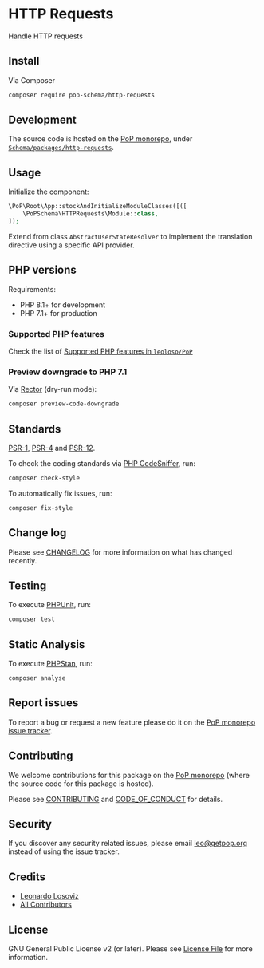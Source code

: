 # HTTP Requests

<!--
[![Build Status][ico-travis]][link-travis]
[![Quality Score][ico-code-quality]][link-code-quality]
[![Software License][ico-license]](LICENSE.md)
[![Latest Version on Packagist][ico-version]][link-packagist]
[![Coverage Status][ico-scrutinizer]][link-scrutinizer]
[![Total Downloads][ico-downloads]][link-downloads]
-->

Handle HTTP requests

## Install

Via Composer

``` bash
composer require pop-schema/http-requests
```

## Development

The source code is hosted on the [PoP monorepo](https://github.com/leoloso/PoP), under [`Schema/packages/http-requests`](https://github.com/leoloso/PoP/tree/master/layers/Schema/packages/http-requests).

## Usage

Initialize the component:

``` php
\PoP\Root\App::stockAndInitializeModuleClasses([([
    \PoPSchema\HTTPRequests\Module::class,
]);
```

Extend from class `AbstractUserStateResolver` to implement the translation directive using a specific API provider.

## PHP versions

Requirements:

- PHP 8.1+ for development
- PHP 7.1+ for production

### Supported PHP features

Check the list of [Supported PHP features in `leoloso/PoP`](https://github.com/leoloso/PoP/blob/master/docs/supported-php-features.md)

### Preview downgrade to PHP 7.1

Via [Rector](https://github.com/rectorphp/rector) (dry-run mode):

```bash
composer preview-code-downgrade
```

## Standards

[PSR-1](https://www.php-fig.org/psr/psr-1), [PSR-4](https://www.php-fig.org/psr/psr-4) and [PSR-12](https://www.php-fig.org/psr/psr-12).

To check the coding standards via [PHP CodeSniffer](https://github.com/squizlabs/PHP_CodeSniffer), run:

``` bash
composer check-style
```

To automatically fix issues, run:

``` bash
composer fix-style
```

## Change log

Please see [CHANGELOG](CHANGELOG.md) for more information on what has changed recently.

## Testing

To execute [PHPUnit](https://phpunit.de/), run:

``` bash
composer test
```

## Static Analysis

To execute [PHPStan](https://github.com/phpstan/phpstan), run:

``` bash
composer analyse
```

## Report issues

To report a bug or request a new feature please do it on the [PoP monorepo issue tracker](https://github.com/leoloso/PoP/issues).

## Contributing

We welcome contributions for this package on the [PoP monorepo](https://github.com/leoloso/PoP) (where the source code for this package is hosted).

Please see [CONTRIBUTING](CONTRIBUTING.md) and [CODE_OF_CONDUCT](CODE_OF_CONDUCT.md) for details.

## Security

If you discover any security related issues, please email leo@getpop.org instead of using the issue tracker.

## Credits

- [Leonardo Losoviz][link-author]
- [All Contributors][link-contributors]

## License

GNU General Public License v2 (or later). Please see [License File](LICENSE.md) for more information.

[ico-version]: https://img.shields.io/packagist/v/pop-schema/http-requests.svg?style=flat-square
[ico-license]: https://img.shields.io/badge/license-GPLv2-brightgreen.svg?style=flat-square
[ico-travis]: https://img.shields.io/travis/pop-schema/http-requests/master.svg?style=flat-square
[ico-scrutinizer]: https://img.shields.io/scrutinizer/coverage/g/pop-schema/http-requests.svg?style=flat-square
[ico-code-quality]: https://img.shields.io/scrutinizer/g/pop-schema/http-requests.svg?style=flat-square
[ico-downloads]: https://img.shields.io/packagist/dt/pop-schema/http-requests.svg?style=flat-square

[link-packagist]: https://packagist.org/packages/pop-schema/http-requests
[link-travis]: https://travis-ci.org/pop-schema/http-requests
[link-scrutinizer]: https://scrutinizer-ci.com/g/pop-schema/http-requests/code-structure
[link-code-quality]: https://scrutinizer-ci.com/g/pop-schema/http-requests
[link-downloads]: https://packagist.org/packages/pop-schema/http-requests
[link-author]: https://github.com/leoloso
[link-contributors]: ../../../../../../contributors

